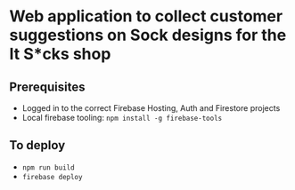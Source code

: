 # Web application to collect customer suggestions on Sock designs for the It S\*cks shop

## Prerequisites

- Logged in to the correct Firebase Hosting, Auth and Firestore projects
- Local firebase tooling: `npm install -g firebase-tools`

## To deploy

- `npm run build`
- `firebase deploy`
